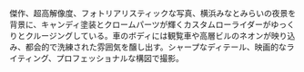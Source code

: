 傑作、超高解像度、フォトリアリスティックな写真、横浜みなとみらいの夜景を背景に、キャンディ塗装とクロームパーツが輝くカスタムローライダーがゆっくりとクルージングしている。車のボディには観覧車や高層ビルのネオンが映り込み、都会的で洗練された雰囲気を醸し出す。シャープなディテール、映画的なライティング、プロフェッショナルな構図で撮影。